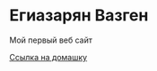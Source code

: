 # Егиазарян Вазген
Мой первый веб сайт  


[Ссылка на домашку](https://github.com/YeghiazaryanVazgen/YeghiazaryanVazgen.github.io "Описание")
